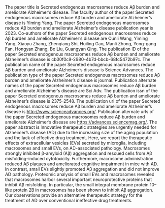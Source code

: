 The paper title is Secreted endogenous macrosomes reduce Aβ burden and ameliorate Alzheimer’s disease.
The faculty author of the paper Secreted endogenous macrosomes reduce Aβ burden and ameliorate Alzheimer’s disease is Yiming Yang.
The paper Secreted endogenous macrosomes reduce Aβ burden and ameliorate Alzheimer’s disease publication year is 2023.
Co-authors of the paper Secreted endogenous macrosomes reduce Aβ burden and ameliorate Alzheimer’s disease are Cunli Wang, Yiming Yang, Xiaoyu Zhang, Zhenqiang Shi, Huiling Gao, Manli Zhong, Yong-gang Fan, Hongyan Zhang, Bo Liu, Guangyan Qing.
The publication ID of the paper Secreted endogenous macrosomes reduce Aβ burden and ameliorate Alzheimer’s disease is cb30f0c9-2980-4b7d-bbcb-68fc5472b97c.
The publication name of the paper Secreted endogenous macrosomes reduce Aβ burden and ameliorate Alzheimer’s disease is Science Advances.
The publication type of the paper Secreted endogenous macrosomes reduce Aβ burden and ameliorate Alzheimer’s disease is journal.
Publication alternate names of the paper Secreted endogenous macrosomes reduce Aβ burden and ameliorate Alzheimer’s disease are Sci Adv.
The publication issn of the paper Secreted endogenous macrosomes reduce Aβ burden and ameliorate Alzheimer’s disease is 2375-2548.
The publication url of the paper Secreted endogenous macrosomes reduce Aβ burden and ameliorate Alzheimer’s disease is http://www.scienceadvances.org/.
Publication alternate urls of the paper Secreted endogenous macrosomes reduce Aβ burden and ameliorate Alzheimer’s disease are https://advances.sciencemag.org/.
The paper abstract is Innovative therapeutic strategies are urgently needed for Alzheimer’s disease (AD) due to the increasing size of the aging population and the lack of effective drug treatment. Here, we report the therapeutic effects of extracellular vesicles (EVs) secreted by microglia, including macrosomes and small EVs, on AD-associated pathology. Macrosomes strongly inhibited β-amyloid (Aβ) aggregation and rescued cells from Aβ misfolding–induced cytotoxicity. Furthermore, macrosome administration reduced Aβ plaques and ameliorated cognitive impairment in mice with AD. In contrast, small EVs slightly promoted Aβ aggregation and did not improve AD pathology. Proteomic analysis of small EVs and macrosomes revealed that macrosomes harbor several important neuroprotective proteins that inhibit Aβ misfolding. In particular, the small integral membrane protein 10–like protein 2B in macrosomes has been shown to inhibit Aβ aggregation. Our observations provide an alternative therapeutic strategy for the treatment of AD over conventional ineffective drug treatments.
